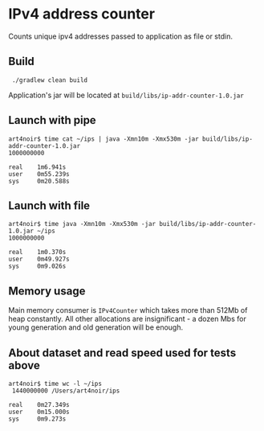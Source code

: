 # IPv4 address counter
Counts unique ipv4 addresses passed to application as file or stdin.

## Build
```
 ./gradlew clean build
```
Application's jar will be located at  `build/libs/ip-addr-counter-1.0.jar`

## Launch with pipe
```
art4noir$ time cat ~/ips | java -Xmn10m -Xmx530m -jar build/libs/ip-addr-counter-1.0.jar 
1000000000

real    1m6.941s
user    0m55.239s
sys     0m20.588s
```
## Launch with file
```
art4noir$ time java -Xmn10m -Xmx530m -jar build/libs/ip-addr-counter-1.0.jar ~/ips
1000000000

real    1m0.370s
user    0m49.927s
sys     0m9.026s
```
## Memory usage
Main memory consumer is `IPv4Counter` which takes more than 512Mb of heap constantly.
All other allocations are insignificant - a dozen Mbs for young generation and old generation will be enough.

## About dataset and read speed used for tests above
```
art4noir$ time wc -l ~/ips
 1440000000 /Users/art4noir/ips

real    0m27.349s
user    0m15.000s
sys     0m9.273s
```
